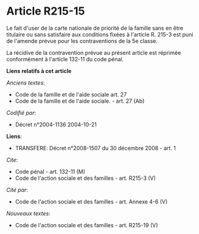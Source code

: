 # Article R215-15

Le fait d'user de la carte nationale de priorité de la famille sans en être titulaire ou sans satisfaire aux conditions
fixées à l'article R. 215-3 est puni de l'amende prévue pour les contraventions de la 5e classe.

La récidive de la contravention prévue au présent article est réprimée conformément à l'article 132-11 du code pénal.

**Liens relatifs à cet article**

_Anciens textes_:

  - Code de la famille et de l'aide sociale art. 27
  - Code de la famille et de l'aide sociale. - art. 27 (Ab)

_Codifié par_:

  - Décret n°2004-1136 2004-10-21

**Liens**:

  - TRANSFERE: Décret n°2008-1507 du 30 décembre 2008 - art. 1

_Cite_:

  - Code pénal - art. 132-11 (M)
  - Code de l'action sociale et des familles - art. R215-3 (V)

_Cité par_:

  - Code de l'action sociale et des familles - art. Annexe 4-6 (V)

_Nouveaux textes_:

  - Code de l'action sociale et des familles - art. R215-19 (V)

